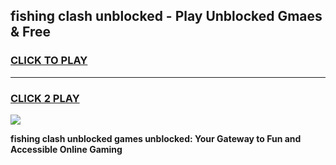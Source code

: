 
## fishing clash unblocked - Play Unblocked Gmaes & Free
<h3>
<a href="https://news.freeplayer.one?title=fishing_clash_unblocked&ref=23F">CLICK TO PLAY</a></h3>
<hr>

<h3>
<a href="https://news.freeplayer.one?title=fishing_clash_unblocked&ref=23F">CLICK 2 PLAY</a>
  
</h3>

<a href="https://news.freeplayer.one?title=fishing_clash_unblocked&ref=23F/"><img src="https://clearcache.store/games.png"></a>


**fishing clash unblocked games unblocked: Your Gateway to Fun and Accessible Online Gaming**
